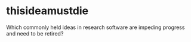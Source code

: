# thisideamustdie
Which commonly held ideas in research software are impeding progress and need to be retired?
